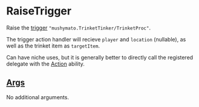 # RaiseTrigger

Raise the [trigger](https://stardewvalleywiki.com/Modding:Trigger_actions) `"mushymato.TrinketTinker/TrinketProc"`.

The trigger action handler will recieve `player` and `location` (nullable), as well as the trinket item as `targetItem`.

Can have niche uses, but it is generally better to directly call the registered delegate with the [Action](4.z.08-Action.md) ability.

## [Args](~/api/TrinketTinker.Models.AbilityArgs.NoArgs.yml)

No additional arguments.
